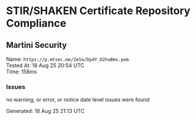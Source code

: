 # STIR/SHAKEN Certificate Repository Compliance

## Martini Security

Name: `https://p.mtsec.me/2e5a/DpdY_D2haBmv.pem`\
Tested At: 18 Aug 25 20:54 UTC\
Time: 158ms

### Issues

no warning, or error, or notice date level issues were found

Generated: 18 Aug 25 21:13 UTC